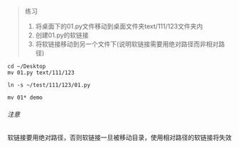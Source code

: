 > 练习
> 1. 将桌面下的01.py文件移动到桌面文件夹text/111/123文件夹内
> 2. 创建01.py的软链接
> 3. 将软链接移动到另一个文件下(说明软链接需要用绝对路径而非相对路径)

```
cd ~/Desktop
mv 01.py text/111/123

ln -s ~/test/111/123/01.py

mv 01* demo

```

###### 注意
软链接要用绝对路径，否则软链接一旦被移动目录，使用相对路径的软链接将失效
